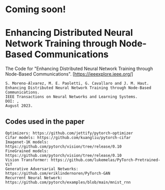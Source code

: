 # Coming soon!

# Enhancing Distributed Neural Network Training through Node-Based Communications
The Code for "Enhancing Distributed Neural Network Training through Node-Based Communications". [https://ieeexplore.ieee.org/]
```
S. Moreno-Álvarez, M. E. Paoletti, G. Cavallaro and J. M. Haut.
Enhancing Distributed Neural Network Training through Node-Based Communications.
IEEE Transactions on Neural Networks and Learning Systems.
DOI: ,
August 2023.
```





## Codes used in the paper
```
Optimizers: https://github.com/jettify/pytorch-optimizer
Cifar models: https://github.com/kuangliu/pytorch-cifar
Imagenet-1K models: https://github.com/pytorch/vision/tree/release/0.10
FineGrained models: https://github.com/pytorch/vision/tree/release/0.10
Vision Transformer: https://github.com/lukemelas/PyTorch-Pretrained-ViT
Generative Adversarial Networks: https://github.com/eriklindernoren/PyTorch-GAN
Recurrent Neural Network: https://github.com/pytorch/examples/blob/main/mnist_rnn
```
